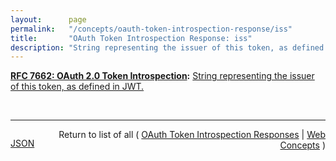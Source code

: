 ```yaml
---
layout:      page
permalink:   "/concepts/oauth-token-introspection-response/iss"
title:       "OAuth Token Introspection Response: iss"
description: "String representing the issuer of this token, as defined in JWT."
---
```


**[RFC 7662: OAuth 2.0 Token Introspection](/specs/IETF/RFC/7662 "This specification defines a method for a protected resource to query an OAuth 2.0 authorization server to determine the active state of an OAuth 2.0 token and to determine meta-information about this token. OAuth 2.0 deployments can use this method to convey information about the authorization context of the token from the authorization server to the protected resource."):** [String representing the issuer of this token, as defined in JWT.](http://tools.ietf.org/html/rfc7662#section-2.2 "Read documentation for OAuth Token Introspection Response &#34;iss&#34;")

<br/>
<hr/>

<p style="float : left"><a href="./iss.json" title="JSON representing this particular Web Concept value">JSON</a></p>
<p style="text-align: right">Return to list of all ( <a href="../oauth-token-introspection-responses">OAuth Token Introspection Responses</a> | <a href="../">Web Concepts</a> )</p>
